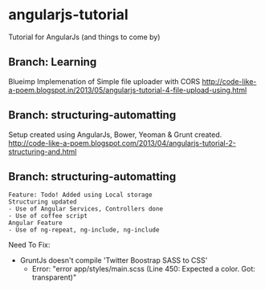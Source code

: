 angularjs-tutorial
==================

Tutorial for AngularJs (and things to come by)


Branch: Learning
---------------------------------
Blueimp Implemenation of Simple file uploader with CORS
http://code-like-a-poem.blogspot.in/2013/05/angularjs-tutorial-4-file-upload-using.html

Branch: structuring-automatting
---------------------------------
Setup created using AngularJs, Bower, Yeoman & Grunt created.
http://code-like-a-poem.blogspot.com/2013/04/angularjs-tutorial-2-structuring-and.html

Branch: structuring-automatting
---------------------------------
	Feature: Todo! Added using Local storage
    Structuring updated
    - Use of Angular Services, Controllers done
    - Use of coffee script
    Angular Feature
    - Use of ng-repeat, ng-include, ng-include

Need To Fix:
- GruntJs doesn't compile 'Twitter Boostrap SASS to CSS'
	- Error: "error app/styles/main.scss (Line 450: Expected a color. Got: transparent)"